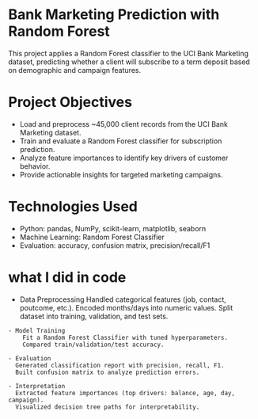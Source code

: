 # Bank Marketing Prediction with Random Forest

   This project applies a Random Forest classifier to the UCI Bank Marketing dataset, predicting whether a client will subscribe to a term deposit based on    demographic and campaign features.

# Project Objectives

  - Load and preprocess ~45,000 client records from the UCI Bank Marketing dataset.
  - Train and evaluate a Random Forest classifier for subscription prediction.
  - Analyze feature importances to identify key drivers of customer behavior.
  - Provide actionable insights for targeted marketing campaigns.
# Technologies Used

  - Python: pandas, NumPy, scikit-learn, matplotlib, seaborn
  - Machine Learning: Random Forest Classifier
  - Evaluation: accuracy, confusion matrix, precision/recall/F1

# what I did in code

   - Data Preprocessing
        Handled categorical features (job, contact, poutcome, etc.).
        Encoded months/days into numeric values.
        Split dataset into training, validation, and test sets.

    - Model Training
        Fit a Random Forest Classifier with tuned hyperparameters.
        Compared train/validation/test accuracy.
      
    - Evaluation
      Generated classification report with precision, recall, F1.
      Built confusion matrix to analyze prediction errors.
      
    - Interpretation
      Extracted feature importances (top drivers: balance, age, day, campaign).
      Visualized decision tree paths for interpretability.
    
